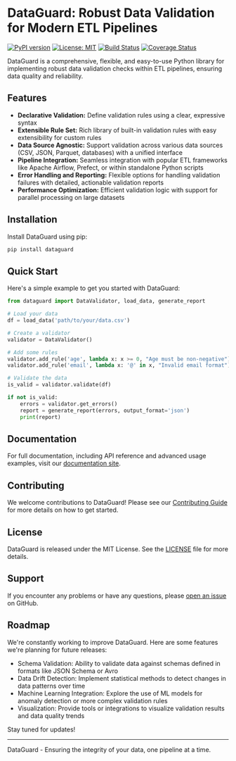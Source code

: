 
# DataGuard: Robust Data Validation for Modern ETL Pipelines



[![PyPI version](https://badge.fury.io/py/dataguard.svg)](https://badge.fury.io/py/dataguard)
[![License: MIT](https://img.shields.io/badge/License-MIT-yellow.svg)](https://opensource.org/licenses/MIT)
[![Build Status](https://travis-ci.org/schrodingerkitkat/dataguard.svg?branch=main)](https://travis-ci.org/yourusername/dataguard)
[![Coverage Status](https://coveralls.io/repos/github/schrodingerkitkat/dataguard/badge.svg?branch=main)](https://coveralls.io/github/yourusername/dataguard?branch=main)

DataGuard is a comprehensive, flexible, and easy-to-use Python library for implementing robust data validation checks within ETL pipelines, ensuring data quality and reliability.

## Features

- **Declarative Validation:** Define validation rules using a clear, expressive syntax
- **Extensible Rule Set:** Rich library of built-in validation rules with easy extensibility for custom rules
- **Data Source Agnostic:** Support validation across various data sources (CSV, JSON, Parquet, databases) with a unified interface
- **Pipeline Integration:** Seamless integration with popular ETL frameworks like Apache Airflow, Prefect, or within standalone Python scripts
- **Error Handling and Reporting:** Flexible options for handling validation failures with detailed, actionable validation reports
- **Performance Optimization:** Efficient validation logic with support for parallel processing on large datasets

## Installation

Install DataGuard using pip:

```bash
pip install dataguard
```

## Quick Start

Here's a simple example to get you started with DataGuard:

```python
from dataguard import DataValidator, load_data, generate_report

# Load your data
df = load_data('path/to/your/data.csv')

# Create a validator
validator = DataValidator()

# Add some rules
validator.add_rule('age', lambda x: x >= 0, "Age must be non-negative")
validator.add_rule('email', lambda x: '@' in x, "Invalid email format")

# Validate the data
is_valid = validator.validate(df)

if not is_valid:
    errors = validator.get_errors()
    report = generate_report(errors, output_format='json')
    print(report)
```

## Documentation

For full documentation, including API reference and advanced usage examples, visit our [documentation site](https://dataguard.readthedocs.io).

## Contributing

We welcome contributions to DataGuard! Please see our [Contributing Guide](CONTRIBUTING.md) for more details on how to get started.

## License

DataGuard is released under the MIT License. See the [LICENSE](LICENSE) file for more details.

## Support

If you encounter any problems or have any questions, please [open an issue](https://github.com/schrodingerkitkat/dataguard/issues/new) on GitHub.

## Roadmap

We're constantly working to improve DataGuard. Here are some features we're planning for future releases:

- Schema Validation: Ability to validate data against schemas defined in formats like JSON Schema or Avro
- Data Drift Detection: Implement statistical methods to detect changes in data patterns over time
- Machine Learning Integration: Explore the use of ML models for anomaly detection or more complex validation rules
- Visualization: Provide tools or integrations to visualize validation results and data quality trends

Stay tuned for updates!


---

DataGuard - Ensuring the integrity of your data, one pipeline at a time.
